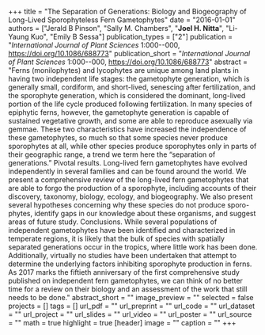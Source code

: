 +++
title = "The Separation of Generations: Biology and Biogeography of Long-Lived Sporophyteless Fern Gametophytes"
date = "2016-01-01"
authors = ["Jerald B Pinson", "Sally M. Chambers", "**Joel H. Nitta**", "Li-Yaung Kuo", "Emily B Sessa"]
publication_types = ["2"]
publication = "_International Journal of Plant Sciences_ 1:000--000, https://doi.org/10.1086/688773"
publication_short = "_International Journal of Plant Sciences_ 1:000--000, https://doi.org/10.1086/688773"
abstract = "Ferns (monilophytes) and lycophytes are unique among land plants in having two independent life stages: the gametophyte generation, which is generally small, cordiform, and short-lived, senescing after fertilization, and the sporophyte generation, which is considered the dominant, long-lived portion of the life cycle produced following fertilization. In many species of epiphytic ferns, however, the gametophyte generation is capable of sustained vegetative growth, and some are able to reproduce asexually via gemmae. These two characteristics have increased the independence of these gametophytes, so much so that some species never produce sporophytes at all, while other species produce sporophytes only in parts of their geographic range, a trend we term here the “separation of generations.” Pivotal results. Long-lived fern gametophytes have evolved independently in several families and can be found around the world. We present a comprehensive review of the long-lived fern gametophytes that are able to forgo the production of a sporophyte, including accounts of their discovery, taxonomy, biology, ecology, and biogeography. We also present several hypotheses concerning why these species do not produce sporo- phytes, identify gaps in our knowledge about these organisms, and suggest areas of future study. Conclusions. While several populations of independent gametophytes have been identified and characterized in temperate regions, it is likely that the bulk of species with spatially separated generations occur in the tropics, where little work has been done. Additionally, virtually no studies have been undertaken that attempt to determine the underlying factors inhibiting sporophyte production in ferns. As 2017 marks the fiftieth anniversary of the first comprehensive study published on independent fern gametophytes, we can think of no better time for a review on their biology and an assessment of the work that still needs to be done."
abstract_short = ""
image_preview = ""
selected = false
projects = []
tags = []
url_pdf = ""
url_preprint = ""
url_code = ""
url_dataset = ""
url_project = ""
url_slides = ""
url_video = ""
url_poster = ""
url_source = ""
math = true
highlight = true
[header]
image = ""
caption = ""
+++

